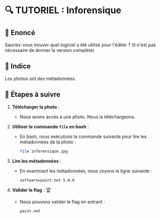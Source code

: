 # 🔍 TUTORIEL : Inforensique

## 📜 Enoncé

Sauriez-vous trouver quel logiciel a été utilisé pour l'éditer ? (il n'est pas nécessaire de donner la version complète)

## 🔎 Indice

Les photos ont des métadonnées.

## 📸 Étapes à suivre

1. **Télécharger la photo** :
   - Nous avons accès à une photo. Nous la téléchargeons.

2. **Utiliser la commande `file` en bash** :
   - En bash, nous exécutons la commande suivante pour lire les métadonnées de la photo :
     ```sh
     file inforensique.jpg
     ```

3. **Lire les métadonnées** :
   - En examinant les métadonnées, nous voyons la ligne suivante :
     ```
     software=paint.net 5.0.6
     ```

4. **Valider le flag** : 🏆
   - Nous pouvons valider le flag en entrant :
     ```
     paint.net
     ```

